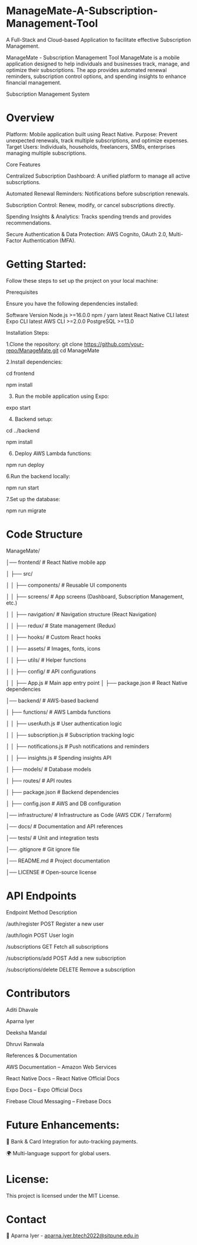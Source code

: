 # ManageMate-A-Subscription-Management-Tool
A Full-Stack and Cloud-based Application to facilitate effective Subscription Management.

ManageMate - Subscription Management Tool
ManageMate is a mobile application designed to help individuals and businesses track, manage, and optimize their subscriptions. The app provides automated renewal reminders, subscription control options, and spending insights to enhance financial management.

Subscription Management System

# Overview

Platform: Mobile application built using React Native.
Purpose: Prevent unexpected renewals, track multiple subscriptions, and optimize expenses.
Target Users: Individuals, households, freelancers, SMBs, enterprises managing multiple subscriptions.

Core Features

Centralized Subscription Dashboard: A unified platform to manage all active subscriptions.

Automated Renewal Reminders: Notifications before subscription renewals.

Subscription Control: Renew, modify, or cancel subscriptions directly.

Spending Insights & Analytics: Tracks spending trends and provides recommendations.

Secure Authentication & Data Protection: AWS Cognito, OAuth 2.0, Multi-Factor Authentication (MFA).


# Getting Started:
Follow these steps to set up the project on your local machine:

Prerequisites

Ensure you have the following dependencies installed:

Software	Version
Node.js	>=16.0.0
npm / yarn	latest
React Native CLI	latest
Expo CLI	latest
AWS CLI	>=2.0.0
PostgreSQL	>=13.0

Installation Steps:

1.Clone the repository:
git clone https://github.com/your-repo/ManageMate.git
cd ManageMate

2.Install dependencies:

cd frontend

npm install

3. Run the mobile application using Expo:

expo start

4. Backend setup:
   
cd ../backend

npm install

6. Deploy AWS Lambda functions:
   
npm run deploy

6.Run the backend locally:

npm run start

7.Set up the database:

npm run migrate


# Code Structure

ManageMate/

│── frontend/                # React Native mobile app

│   ├── src/

│   │   ├── components/      # Reusable UI components

│   │   ├── screens/         # App screens (Dashboard, Subscription Management, etc.)

│   │   ├── navigation/      # Navigation structure (React Navigation)

│   │   ├── redux/           # State management (Redux)

│   │   ├── hooks/           # Custom React hooks

│   │   ├── assets/          # Images, fonts, icons

│   │   ├── utils/           # Helper functions

│   │   ├── config/          # API configurations

│   │   ├── App.js           # Main app entry point
│   ├── package.json         # React Native dependencies

│── backend/                 # AWS-based backend

│   ├── functions/           # AWS Lambda functions

│   │   ├── userAuth.js      # User authentication logic

│   │   ├── subscription.js  # Subscription tracking logic

│   │   ├── notifications.js # Push notifications and reminders

│   │   ├── insights.js      # Spending insights API

│   ├── models/              # Database models

│   ├── routes/              # API routes

│   ├── package.json         # Backend dependencies

│   ├── config.json          # AWS and DB configuration

│── infrastructure/          # Infrastructure as Code (AWS CDK / Terraform)

│── docs/                    # Documentation and API references

│── tests/                   # Unit and integration tests

│── .gitignore               # Git ignore file

│── README.md                # Project documentation

│── LICENSE                  # Open-source license


# API Endpoints

Endpoint	Method	Description

/auth/register	POST	Register a new user

/auth/login	POST	User login

/subscriptions	GET	Fetch all subscriptions

/subscriptions/add	POST	Add a new subscription

/subscriptions/delete	DELETE	Remove a subscription


# Contributors

Aditi Dhavale

Aparna Iyer

Deeksha Mandal

Dhruvi Ranwala

References & Documentation

AWS Documentation – Amazon Web Services

React Native Docs – React Native Official Docs

Expo Docs – Expo Official Docs

Firebase Cloud Messaging – Firebase Docs


# Future Enhancements:

🔗 Bank & Card Integration for auto-tracking payments.

🌍 Multi-language support for global users.

# License: 
This project is licensed under the MIT License.

# Contact
📧 Aparna Iyer - aparna.iyer.btech2022@sitpune.edu.in
